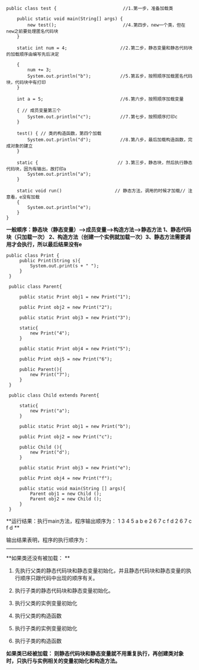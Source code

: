 ```
public class test {                         //1.第一步，准备加载类

    public static void main(String[] args) {
        new test();                         //4.第四步，new一个类，但在new之前要处理匿名代码块        
    }

    static int num = 4;                    //2.第二步，静态变量和静态代码块的加载顺序由编写先后决定 

    {
        num += 3;
        System.out.println("b");           //5.第五步，按照顺序加载匿名代码块，代码块中有打印
    }

    int a = 5;                             //6.第六步，按照顺序加载变量

    { // 成员变量第三个
        System.out.println("c");           //7.第七步，按照顺序打印c
    }

    test() { // 类的构造函数，第四个加载
        System.out.println("d");           //8.第八步，最后加载构造函数，完成对象的建立
    }

    static {                              // 3.第三步，静态块，然后执行静态代码块，因为有输出，故打印a
        System.out.println("a");
    }

    static void run()                    // 静态方法，调用的时候才加载// 注意看，e没有加载
    {
        System.out.println("e");
    }
}
```
**一般顺序：静态块（静态变量）——>成员变量——>构造方法——>静态方法 
1、静态代码块（只加载一次） 2、构造方法（创建一个实例就加载一次）3、静态方法需要调用才会执行，所以最后结果没有e**

```
public class Print {
     public Print(String s){
         System.out.print(s + " ");
     }
 }
 
 public class Parent{

     public static Print obj1 = new Print("1");

     public Print obj2 = new Print("2");

     public static Print obj3 = new Print("3");

     static{
         new Print("4");
     }

     public static Print obj4 = new Print("5");

     public Print obj5 = new Print("6");

     public Parent(){
         new Print("7");
     }
 }
 
 public class Child extends Parent{

     static{
         new Print("a");
     }

     public static Print obj1 = new Print("b");

     public Print obj2 = new Print("c");

     public Child (){
         new Print("d");
     }

     public static Print obj3 = new Print("e");

     public Print obj4 = new Print("f");

     public static void main(String [] args){
         Parent obj1 = new Child ();
         Parent obj2 = new Child ();
     }
 }
```

**运行结果：执行main方法，程序输出顺序为： 1 3 4 5 a b e 2 6 7 c f d 2 6 7 c f d **

输出结果表明，程序的执行顺序为：

****
**如果类还没有被加载： **

1. 先执行父类的静态代码块和静态变量初始化，并且静态代码块和静态变量的执行顺序只跟代码中出现的顺序有关。 

2. 执行子类的静态代码块和静态变量初始化。 

3. 执行父类的实例变量初始化 

4. 执行父类的构造函数 

5. 执行子类的实例变量初始化 

6. 执行子类的构造函数 

**如果类已经被加载： 
则静态代码块和静态变量就不用重复执行，再创建类对象时，只执行与实例相关的变量初始化和构造方法。**